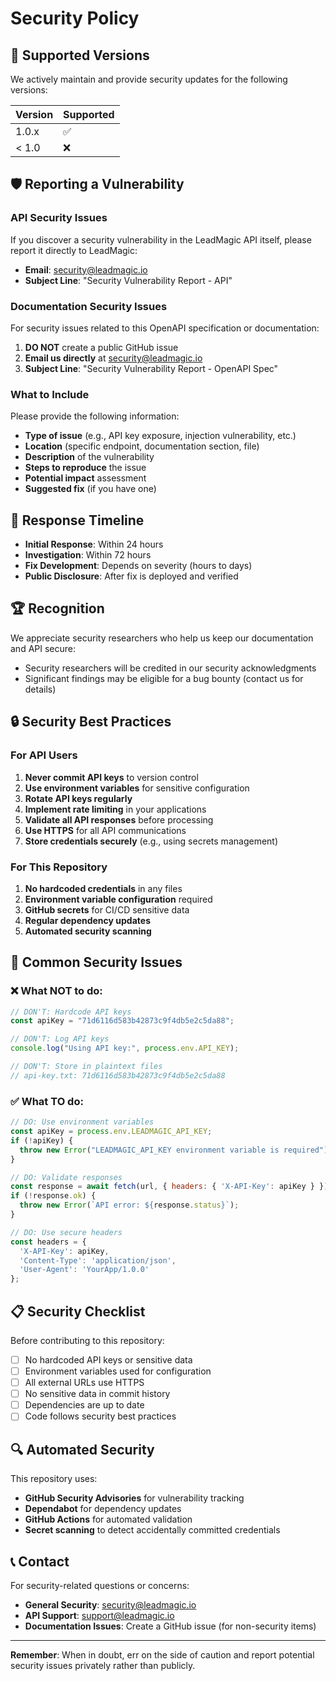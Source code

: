 # Security Policy

## 🔐 Supported Versions

We actively maintain and provide security updates for the following versions:

| Version | Supported          |
| ------- | ------------------ |
| 1.0.x   | :white_check_mark: |
| < 1.0   | :x:                |

## 🛡️ Reporting a Vulnerability

### API Security Issues

If you discover a security vulnerability in the LeadMagic API itself, please report it directly to LeadMagic:

- **Email**: [security@leadmagic.io](mailto:security@leadmagic.io)
- **Subject Line**: "Security Vulnerability Report - API"

### Documentation Security Issues

For security issues related to this OpenAPI specification or documentation:

1. **DO NOT** create a public GitHub issue
2. **Email us directly** at [security@leadmagic.io](mailto:security@leadmagic.io)
3. **Subject Line**: "Security Vulnerability Report - OpenAPI Spec"

### What to Include

Please provide the following information:

- **Type of issue** (e.g., API key exposure, injection vulnerability, etc.)
- **Location** (specific endpoint, documentation section, file)
- **Description** of the vulnerability
- **Steps to reproduce** the issue
- **Potential impact** assessment
- **Suggested fix** (if you have one)

## 🚀 Response Timeline

- **Initial Response**: Within 24 hours
- **Investigation**: Within 72 hours
- **Fix Development**: Depends on severity (hours to days)
- **Public Disclosure**: After fix is deployed and verified

## 🏆 Recognition

We appreciate security researchers who help us keep our documentation and API secure:

- Security researchers will be credited in our security acknowledgments
- Significant findings may be eligible for a bug bounty (contact us for details)

## 🔒 Security Best Practices

### For API Users

1. **Never commit API keys** to version control
2. **Use environment variables** for sensitive configuration
3. **Rotate API keys regularly**
4. **Implement rate limiting** in your applications
5. **Validate all API responses** before processing
6. **Use HTTPS** for all API communications
7. **Store credentials securely** (e.g., using secrets management)

### For This Repository

1. **No hardcoded credentials** in any files
2. **Environment variable configuration** required
3. **GitHub secrets** for CI/CD sensitive data
4. **Regular dependency updates**
5. **Automated security scanning**

## 🚨 Common Security Issues

### ❌ What NOT to do:

```javascript
// DON'T: Hardcode API keys
const apiKey = "71d6116d583b42873c9f4db5e2c5da88";

// DON'T: Log API keys
console.log("Using API key:", process.env.API_KEY);

// DON'T: Store in plaintext files
// api-key.txt: 71d6116d583b42873c9f4db5e2c5da88
```

### ✅ What TO do:

```javascript
// DO: Use environment variables
const apiKey = process.env.LEADMAGIC_API_KEY;
if (!apiKey) {
  throw new Error("LEADMAGIC_API_KEY environment variable is required");
}

// DO: Validate responses
const response = await fetch(url, { headers: { 'X-API-Key': apiKey } });
if (!response.ok) {
  throw new Error(`API error: ${response.status}`);
}

// DO: Use secure headers
const headers = {
  'X-API-Key': apiKey,
  'Content-Type': 'application/json',
  'User-Agent': 'YourApp/1.0.0'
};
```

## 📋 Security Checklist

Before contributing to this repository:

- [ ] No hardcoded API keys or sensitive data
- [ ] Environment variables used for configuration
- [ ] All external URLs use HTTPS
- [ ] No sensitive data in commit history
- [ ] Dependencies are up to date
- [ ] Code follows security best practices

## 🔍 Automated Security

This repository uses:

- **GitHub Security Advisories** for vulnerability tracking
- **Dependabot** for dependency updates
- **GitHub Actions** for automated validation
- **Secret scanning** to detect accidentally committed credentials

## 📞 Contact

For security-related questions or concerns:

- **General Security**: [security@leadmagic.io](mailto:security@leadmagic.io)
- **API Support**: [support@leadmagic.io](mailto:support@leadmagic.io)
- **Documentation Issues**: Create a GitHub issue (for non-security items)

---

**Remember**: When in doubt, err on the side of caution and report potential security issues privately rather than publicly. 